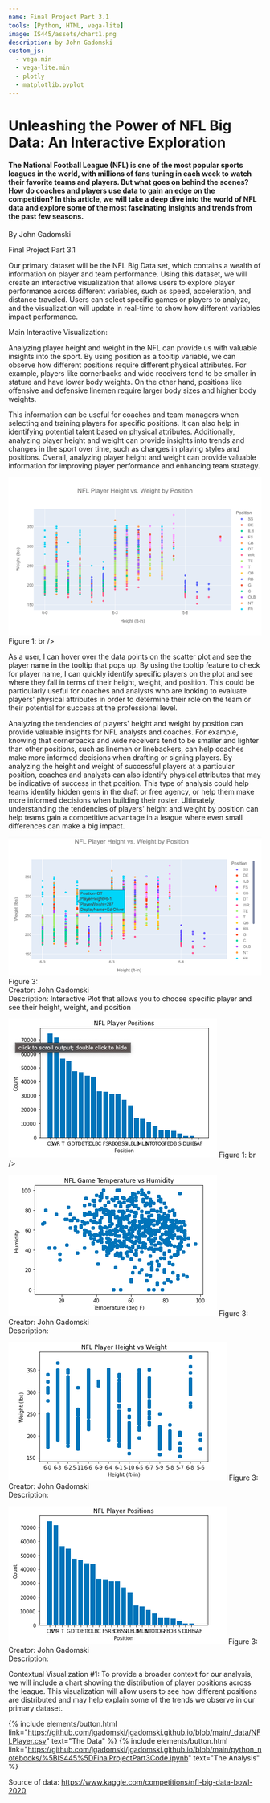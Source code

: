```yaml
---
name: Final Project Part 3.1
tools: [Python, HTML, vega-lite]
image: IS445/assets/chart1.png
description: by John Gadomski
custom_js:
  - vega.min
  - vega-lite.min
  - plotly
  - matplotlib.pyplot
---
```


# Unleashing the Power of NFL Big Data: An Interactive Exploration
#### The National Football League (NFL) is one of the most popular sports leagues in the world, with millions of fans tuning in each week to watch their favorite teams and players. But what goes on behind the scenes? How do coaches and players use data to gain an edge on the competition? In this article, we will take a deep dive into the world of NFL data and explore some of the most fascinating insights and trends from the past few seasons.
By John Gadomski <br />

Final Project Part 3.1

Our primary dataset will be the NFL Big Data set, which contains a wealth of information on player and team performance. Using this dataset, we will create an interactive visualization that allows users to explore player performance across different variables, such as speed, acceleration, and distance traveled. Users can select specific games or players to analyze, and the visualization will update in real-time to show how different variables impact performance.

Main Interactive Visualization: 

Analyzing player height and weight in the NFL can provide us with valuable insights into the sport. By using position as a tooltip variable, we can observe how different positions require different physical attributes. For example, players like cornerbacks and wide receivers tend to be smaller in stature and have lower body weights. On the other hand, positions like offensive and defensive linemen require larger body sizes and higher body weights.

This information can be useful for coaches and team managers when selecting and training players for specific positions. It can also help in identifying potential talent based on physical attributes. Additionally, analyzing player height and weight can provide insights into trends and changes in the sport over time, such as changes in playing styles and positions. Overall, analyzing player height and weight can provide valuable information for improving player performance and enhancing team strategy.


![figure 02](/IS445/assets/newplot.png)
Figure 1: br />

As a user, I can hover over the data points on the scatter plot and see the player name in the tooltip that pops up. By using the tooltip feature to check for player name, I can quickly identify specific players on the plot and see where they fall in terms of their height, weight, and position. This could be particularly useful for coaches and analysts who are looking to evaluate players' physical attributes in order to determine their role on the team or their potential for success at the professional level.

Analyzing the tendencies of players' height and weight by position can provide valuable insights for NFL analysts and coaches. For example, knowing that cornerbacks and wide receivers tend to be smaller and lighter than other positions, such as linemen or linebackers, can help coaches make more informed decisions when drafting or signing players. By analyzing the height and weight of successful players at a particular position, coaches and analysts can also identify physical attributes that may be indicative of success in that position. This type of analysis could help teams identify hidden gems in the draft or free agency, or help them make more informed decisions when building their roster. Ultimately, understanding the tendencies of players' height and weight by position can help teams gain a competitive advantage in a league where even small differences can make a big impact.

![figure 03](/IS445/assets/chooseplayer.png)
Figure 3: <br />
Creator: John Gadomski  <br />
Description: Interactive Plot that allows you to choose specific player and see their height, weight, and position


![figure 04](/IS445/assets/chart1.png)
Figure 1: br />

![figure 05](/IS445/assets/chart2.png)
Figure 3: <br />
Creator: John Gadomski  <br />
Description: <br />

![figure 06](/IS445/assets/chart3.png)
Figure 3: <br />
Creator: John Gadomski  <br />
Description: <br />

![figure 07](/IS445/assets/chart4.png)
Figure 3: <br />
Creator: John Gadomski  <br />
Description: <br />


Contextual Visualization #1: 
To provide a broader context for our analysis, we will include a chart showing the distribution of player positions across the league. This visualization will allow users to see how different positions are distributed and may help explain some of the trends we observe in our primary dataset. 


{% include elements/button.html link="https://github.com/jgadomski/jgadomski.github.io/blob/main/_data/NFLPlayer.csv" text="The Data" %}
{% include elements/button.html link="https://github.com/jgadomski/jgadomski.github.io/blob/main/python_notebooks/%5BIS445%5DFinalProjectPart3Code.ipynb" text="The Analysis" %}

Source of data: https://www.kaggle.com/competitions/nfl-big-data-bowl-2020 
